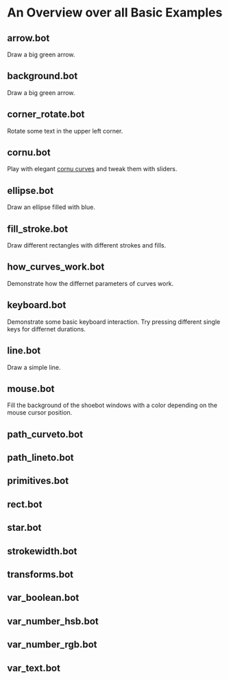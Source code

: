An Overview over all Basic Examples
===================================

arrow.bot
---------
Draw a big green arrow.

background.bot
--------------
Draw a big green arrow.

corner_rotate.bot
-----------------
Rotate some text in the upper left corner.

cornu.bot
---------
Play with elegant [cornu curves](http://en.wikipedia.org/wiki/Fresnel_integral) and tweak them with sliders.

ellipse.bot
-----------
Draw an ellipse filled with blue.

fill_stroke.bot
---------------
Draw different rectangles with different strokes and fills.

how_curves_work.bot
-------------------
Demonstrate how the differnet parameters of curves work.

keyboard.bot
------------
Demonstrate some basic keyboard interaction. Try pressing different single keys for differnet durations.

line.bot
--------
Draw a simple line.

mouse.bot
---------
Fill the background of the shoebot windows with a color depending on the mouse cursor position.

path_curveto.bot
----------------

path_lineto.bot
---------------

primitives.bot
--------------

rect.bot
--------

star.bot
--------

strokewidth.bot
---------------

transforms.bot
--------------

var_boolean.bot
---------------

var_number_hsb.bot
------------------

var_number_rgb.bot
------------------

var_text.bot
------------